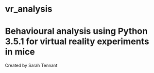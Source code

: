 # vr_analysis
# Behavioural analysis using Python 3.5.1 for virtual reality experiments in mice

Created by Sarah Tennant 
